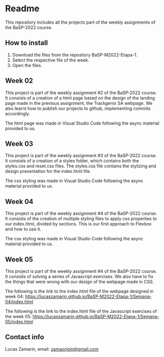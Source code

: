 # Readme

This repository includes all the projects part of the weekly assignments of the BaSP-2022 course.

## How to install

1. Download the files from the repository BaSP-M2022-Etapa-1.
2. Select the respective file of the week.
3. Open the files.

## Week 02

This project is part of the weekly assignment #2 of the BaSP-2022 course. It consists of a creation of a html page based on the design of the landing page made in the previous assignment, the Trackgenix SA webpage. We also learnt how to publish our projects to github, implementing commits accordingly.

The html page was made in Visual Studio Code following the async material provided to us.

## Week 03

This project is part of the weekly assignment #3 of the BaSP-2022 course. It consists of a creation of a styles folder, which contains both the styles.css and reset.css files. The styles.css file contains the stylizing and design presentation for the index.html file.

The css styling was made in Visual Studio Code following the async material provided to us.

## Week 04

This project is part of the weekly assignment #4 of the BaSP-2022 course. It consists of the creation of multiple styling files to apply css properties to our index.html, divided by sections. This is our first approach to Flexbox and how to use it.

The css styling was made in Visual Studio Code following the async material provided to us.

## Week 05

This project is part of the weekly assignment #4 of the BaSP-2022 course. It consists of solving a series of Javascript exercises. We also have to fix the things that were wrong with our design of the webpage made in CSS.

The following is the link to the index.html file of the webpage designed in week 04: https://lucaszamarin.github.io/BaSP-M2022-Etapa-1/Semana-04/index.html 

The following is the link to the index.html file of the Javascript exercises of the week 05: https://lucaszamarin.github.io/BaSP-M2022-Etapa-1/Semana-05/index.html

## Contact info

Lucas Zamarín, email: zamaorigin@gmail.com
